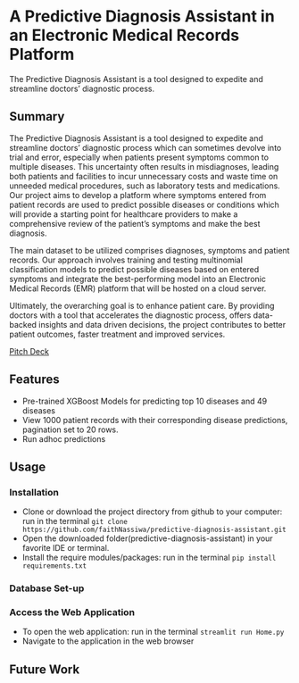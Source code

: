 # A Predictive Diagnosis Assistant in an Electronic Medical Records Platform
The Predictive Diagnosis Assistant is a tool designed to expedite and streamline doctors’ diagnostic process.

## Summary
The Predictive Diagnosis Assistant is a tool designed to expedite and streamline doctors’ diagnostic process which can sometimes devolve into trial and error, especially when patients present symptoms common to multiple diseases. This uncertainty often results in misdiagnoses, leading both patients and facilities to incur unnecessary costs and waste time on unneeded medical procedures, such as laboratory tests and medications. Our project aims to develop a platform where symptoms entered from patient records are used to predict possible diseases or conditions which will provide a starting point for healthcare providers to make a comprehensive review of the patient’s symptoms and make the best diagnosis. 

The main dataset to be utilized comprises diagnoses, symptoms and patient records. Our approach involves training and testing multinomial classification models to predict possible diseases based on entered symptoms and integrate the best-performing model into an Electronic Medical Records (EMR) platform that will be hosted on a cloud server.  

Ultimately, the overarching goal is to enhance patient care. By providing doctors with a tool that accelerates the diagnostic process, offers data-backed insights and data driven decisions, the project contributes to better patient outcomes, faster treatment and improved services.   

[Pitch Deck](https://docs.google.com/presentation/d/1o0y3Os1FTEI1bSuc0_SHDHiaDXHbOl9T7HqM-yHe5WU/edit#slide=id.p)

## Features
* Pre-trained XGBoost Models for predicting top 10 diseases and 49 diseases
* View 1000 patient records with their corresponding disease predictions, pagination set to 20 rows. 
* Run adhoc predictions 

## Usage 
### Installation
* Clone or download the project directory from github to your computer: run in the terminal `git clone https://github.com/faithNassiwa/predictive-diagnosis-assistant.git `
* Open the downloaded folder(predictive-diagnosis-assistant) in your favorite IDE or terminal.
* Install the require modules/packages:  run in the terminal `pip install requirements.txt`


### Database Set-up

### Access the Web Application 
* To open the web application: run in the terminal `streamlit run Home.py`
* Navigate to the application in the web browser 

## Future Work


